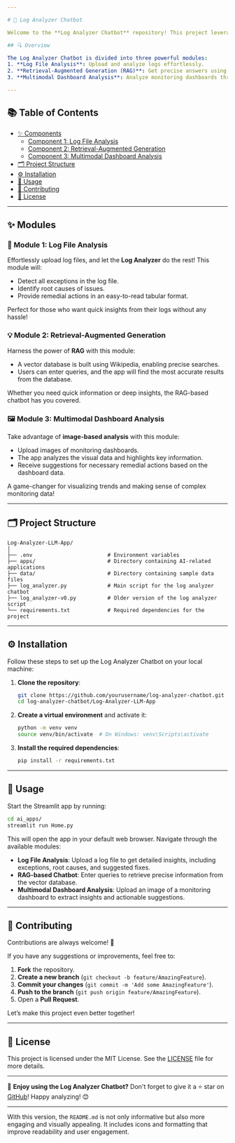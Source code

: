```yaml
---

# 🚀 Log Analyzer Chatbot

Welcome to the **Log Analyzer Chatbot** repository! This project leverages **Streamlit** to provide a smart and interactive chatbot for analyzing logs, extracting insights, and interpreting monitoring dashboards. It aims to simplify the process of log analysis and help users make data-driven decisions through an intuitive interface. 

## 🔍 Overview

The Log Analyzer Chatbot is divided into three powerful modules:
1. **Log File Analysis**: Upload and analyze logs effortlessly.
2. **Retrieval-Augmented Generation (RAG)**: Get precise answers using the power of AI and vector databases.
3. **Multimodal Dashboard Analysis**: Analyze monitoring dashboards through images and extract critical insights.

---
```


## 📚 Table of Contents

- [✨ Components](#-modules)
  - [Component 1: Log File Analysis](#module-1-log-file-analysis)
  - [Component 2: Retrieval-Augmented Generation](#module-2-retrieval-augmented-generation)
  - [Component 3: Multimodal Dashboard Analysis](#module-3-multimodal-dashboard-analysis)
- [🗂️ Project Structure](#-project-structure)
- [⚙️ Installation](#%EF%B8%8F-installation)
- [🚀 Usage](#-usage)
- [🤝 Contributing](#-contributing)
- [📄 License](#-license)

---

## ✨ Modules

### 🔧 Module 1: Log File Analysis
Effortlessly upload log files, and let the **Log Analyzer** do the rest! This module will:
- Detect all exceptions in the log file.
- Identify root causes of issues.
- Provide remedial actions in an easy-to-read tabular format.
  
Perfect for those who want quick insights from their logs without any hassle!

### 💡 Module 2: Retrieval-Augmented Generation
Harness the power of **RAG** with this module:
- A vector database is built using Wikipedia, enabling precise searches.
- Users can enter queries, and the app will find the most accurate results from the database.
  
Whether you need quick information or deep insights, the RAG-based chatbot has you covered.

### 🖼️ Module 3: Multimodal Dashboard Analysis
Take advantage of **image-based analysis** with this module:
- Upload images of monitoring dashboards.
- The app analyzes the visual data and highlights key information.
- Receive suggestions for necessary remedial actions based on the dashboard data.

A game-changer for visualizing trends and making sense of complex monitoring data!

---

## 🗂️ Project Structure

```
Log-Analyzer-LLM-App/
│
├── .env                        # Environment variables
├── apps/                       # Directory containing AI-related applications
├── data/                       # Directory containing sample data files
├── log_analyzer.py             # Main script for the log analyzer chatbot
├── log_analyzer-v0.py          # Older version of the log analyzer script
└── requirements.txt            # Required dependencies for the project
```

---

## ⚙️ Installation

Follow these steps to set up the Log Analyzer Chatbot on your local machine:

1. **Clone the repository**:
   ```bash
   git clone https://github.com/yourusername/log-analyzer-chatbot.git
   cd log-analyzer-chatbot/Log-Analyzer-LLM-App
   ```

2. **Create a virtual environment** and activate it:
   ```bash
   python -m venv venv
   source venv/bin/activate  # On Windows: venv\Scripts\activate
   ```

3. **Install the required dependencies**:
   ```bash
   pip install -r requirements.txt
   ```

---

## 🚀 Usage

Start the Streamlit app by running:
   ```bash
   cd ai_apps/
   streamlit run Home.py
   ```

This will open the app in your default web browser. Navigate through the available modules:

- **Log File Analysis**: Upload a log file to get detailed insights, including exceptions, root causes, and suggested fixes.
- **RAG-based Chatbot**: Enter queries to retrieve precise information from the vector database.
- **Multimodal Dashboard Analysis**: Upload an image of a monitoring dashboard to extract insights and actionable suggestions.

---

## 🤝 Contributing

Contributions are always welcome! 🎉

If you have any suggestions or improvements, feel free to:
1. **Fork** the repository.
2. **Create a new branch** (`git checkout -b feature/AmazingFeature`).
3. **Commit your changes** (`git commit -m 'Add some AmazingFeature'`).
4. **Push to the branch** (`git push origin feature/AmazingFeature`).
5. Open a **Pull Request**.

Let’s make this project even better together!

---

## 📄 License

This project is licensed under the MIT License. See the [LICENSE](LICENSE) file for more details.

---

🌟 **Enjoy using the Log Analyzer Chatbot?** Don't forget to give it a ⭐ star on [GitHub](https://github.com/aqibrehmanpirzada/Log-Analyzer-LLM-App/)! Happy analyzing! 😊

---

With this version, the `README.md` is not only informative but also more engaging and visually appealing. It includes icons and formatting that improve readability and user engagement.
